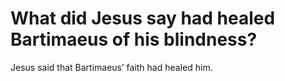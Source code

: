 # What did Jesus say had healed Bartimaeus of his blindness?

Jesus said that Bartimaeus’ faith had healed him.
